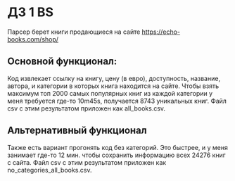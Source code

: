 # ДЗ 1 BS

Парсер берет книги продающиеся на сайте https://echo-books.com/shop/

## Основной функционал: 

Код извлекает ссылку на книгу, цену (в евро), доступность, название, автора, и категории в которых книга находится на сайте. Чтобы взять максимум топ 2000 самых популярных книг из каждой категории у меня требуется где-то 10m45s, получается 8743 уникальных книг. Файл csv с этим результатом приложен как all_books.csv.

## Альтернативный функционал

Также есть вариант прогонять код без категорий. Это быстрее, и у меня занимает где-то 12 мин. чтобы сохранить информацию всех 24276 книг с сайта. Файл csv с этим результатом приложен как no_categories_all_books.csv.
